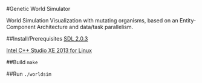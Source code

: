 #Genetic World Simulator


World Simulation Visualization with mutating organisms, based on an 
Entity-Component Architecture and data/task parallelism.

##Install/Prerequisites
[SDL 2.0.3](http://www.libsdl.org/download-2.0.php)

[Intel C++ Studio XE 2013 for Linux](https://registrationcenter.intel.com/RegCenter/NComForm.aspx?ProductID=1534&pass=yes)

##Build
`make`

##Run
`./worldsim`
